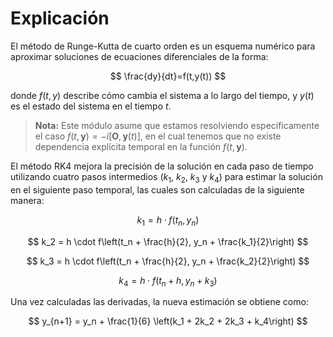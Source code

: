 # Explicación

El método de Runge-Kutta de cuarto orden es un esquema numérico para aproximar soluciones de ecuaciones diferenciales de la forma:

$$
\frac{dy}{dt}=f(t,y(t))
$$

donde $f(t,y)$ describe cómo cambia el sistema a lo largo del tiempo, y $y(t)$ es el estado del sistema en el tiempo $t$.

> **Nota:** Este módulo asume que estamos resolviendo específicamente el caso $f(t, \mathbf{y}) = −i[\mathbf{O}, \mathbf{y}(t)]$, en el cual tenemos que no existe dependencia explícita temporal en la función $f(t, \mathbf{y})$.

El método RK4 mejora la precisión de la solución en cada paso de tiempo utilizando cuatro pasos intermedios ($k_1$, $k_2$, $k_3$ y $k_4$) para estimar la solución en el siguiente paso temporal, las cuales son calculadas de la siguiente manera:

$$
k_1 = h \cdot f(t_n, y_n)
$$

$$
k_2 = h \cdot f\left(t_n + \frac{h}{2}, y_n + \frac{k_1}{2}\right)
$$

$$
k_3 = h \cdot f\left(t_n + \frac{h}{2}, y_n + \frac{k_2}{2}\right)
$$

$$
k_4 = h \cdot f\left(t_n + h, y_n + k_3\right)
$$

Una vez calculadas las derivadas, la nueva estimación se obtiene como:

$$
y_{n+1} = y_n + \frac{1}{6} \left(k_1 + 2k_2 + 2k_3 + k_4\right)
$$
